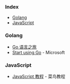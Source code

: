 ### Index

* [Golang](#golang)
* [JavaScript](#javascript)


### Golang

* [Go 语言之旅](https://tour.go-zh.org)
* [Start using Go](https://docs.microsoft.com/zh-cn/learn/paths/go-first-steps/) - Microsoft


### JavaScript

* [JavaScript 教程](https://www.runoob.com/js/js-tutorial.html) - 菜鸟教程
